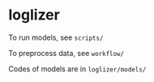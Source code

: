 # loglizer

To run models, see `scripts/`

To preprocess data, see `workflow/`

Codes of models are in `loglizer/models/`


